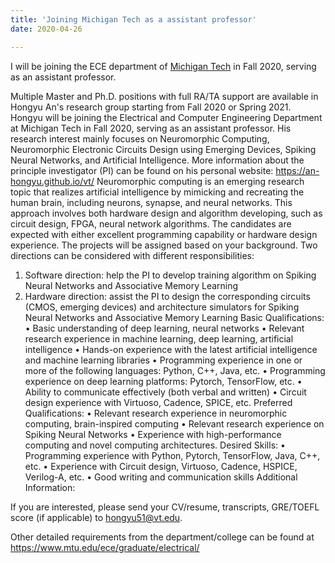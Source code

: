 ```yaml
---
title: 'Joining Michigan Tech as a assistant professor'
date: 2020-04-26

---
```


I will be joining the ECE department of [Michigan Tech](https://www.mtu.edu/ece/) in Fall 2020, serving as an assistant professor.

Multiple Master and Ph.D. positions with full RA/TA support are available in Hongyu An's research group starting from Fall 2020 or Spring 2021.
Hongyu will be joining the Electrical and Computer Engineering Department at Michigan Tech in Fall 2020, serving as an assistant professor. His research interest mainly focuses on Neuromorphic Computing, Neuromorphic Electronic Circuits Design using Emerging Devices, Spiking Neural Networks, and Artificial Intelligence. More information about the principle investigator (PI) can be found on his personal website: https://an-hongyu.github.io/vt/
Neuromorphic computing is an emerging research topic that realizes artificial intelligence by mimicking and recreating the human brain, including neurons, synapse, and neural networks. This approach involves both hardware design and algorithm developing, such as circuit design, FPGA, neural network algorithms. 
The candidates are expected with either excellent programming capability or hardware design experience. The projects will be assigned based on your background. Two directions can be considered with different responsibilities: 
1.	Software direction: help the PI to develop training algorithm on Spiking Neural Networks and Associative Memory Learning 
2.	Hardware direction: assist the PI to design the corresponding circuits (CMOS, emerging devices) and architecture simulators for Spiking Neural Networks and Associative Memory Learning
Basic Qualifications:
•	Basic understanding of deep learning, neural networks
•	Relevant research experience in machine learning, deep learning, artificial intelligence
•	Hands-on experience with the latest artificial intelligence and machine learning libraries
•	Programming experience in one or more of the following languages: Python, C++, Java, etc. 
•	Programming experience on deep learning platforms: Pytorch, TensorFlow, etc. 
•	Ability to communicate effectively (both verbal and written)
•	Circuit design experience with Virtuoso, Cadence, SPICE, etc. 
Preferred Qualifications:
•	Relevant research experience in neuromorphic computing, brain-inspired computing
•	Relevant research experience on Spiking Neural Networks
•	Experience with high-performance computing and novel computing architectures.
Desired Skills:
•	Programming experience with Python, Pytorch, TensorFlow, Java, C++, etc. 
•	Experience with Circuit design, Virtuoso, Cadence, HSPICE, Verilog-A, etc. 
•	Good writing and communication skills 
Additional Information:

If you are interested, please send your CV/resume, transcripts, GRE/TOEFL score (if applicable) to hongyu51@vt.edu. 

Other detailed requirements from the department/college can be found at https://www.mtu.edu/ece/graduate/electrical/

